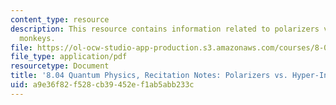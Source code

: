 ```yaml
---
content_type: resource
description: This resource contains information related to polarizers vs. hyper-intelligent
  monkeys.
file: https://ol-ocw-studio-app-production.s3.amazonaws.com/courses/8-04-quantum-physics-i-spring-2013/a9e36f82f528cb39452ef1ab5abb233c_MIT8_04S13_Polvs.Hyp-IntMo.pdf
file_type: application/pdf
resourcetype: Document
title: '8.04 Quantum Physics, Recitation Notes: Polarizers vs. Hyper-Intelligent Monkeys'
uid: a9e36f82-f528-cb39-452e-f1ab5abb233c
---
```

